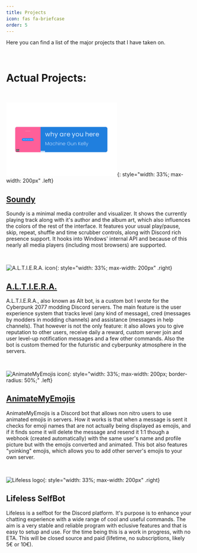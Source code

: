 ```yaml
---
title: Projects
icon: fas fa-briefcase
order: 5
---
```


Here you can find a list of the major projects that I have taken on.

<br>

# Actual Projects:

<br>

![Soundy preview](https://github.com/Willy-JL/Soundy/raw/main/.github/images/WhyAreYouHere.png){: style="width: 33%; max-width: 200px" .left}
## [**Soundy**](https://github.com/Willy-JL/Soundy)
Soundy is a minimal media controller and visualizer. It shows the currently playing track along with it's author and the album art, which also influences the colors of the rest of the interface. It features your usual play/pause, skip, repeat, shuffle and time scrubber controls, along with Discord rich presence support. It hooks into Windows' internal API and because of this nearly all media players (including most browsers) are supported.

<br>

![A.L.T.I.E.R.A. icon](https://cdn.discordapp.com/avatars/822824094680481792/74ddf49a7dabc1b6b4cc06ad1b0ac580.webp?size=2048){: style="width: 33%; max-width: 200px" .right}
## [**A.L.T.I.E.R.A.**](https://github.com/Willy-JL/ALTIERA-Bot)
A.L.T.I.E.R.A., also known as Alt bot, is a custom bot I wrote for the Cyberpunk 2077 modding Discord servers. The main feature is the user experience system that tracks level (any kind of message), cred (messages by modders in modding channels) and assistance (messages in help channels). That however is not the only feature: it also allows you to give reputation to other users, receive daily a reward, custom server join and user level-up notification messages and a few other commands. Also the bot is custom themed for the futuristic and cyberpunky atmosphere in the servers.

<br>

![AnimateMyEmojis icon](https://cdn.discordapp.com/avatars/812756332905365504/e13ce7095ffb2e1cf0609f3476131bf3.webp?size=2048){: style="width: 33%; max-width: 200px; border-radius: 50%;" .left}
## [**AnimateMyEmojis**](https://github.com/Willy-JL/Animate-My-Emojis)
AnimateMyEmojis is a Discord bot that allows non nitro users to use animated emojis in servers. How it works is that when a message is sent it checks for emoji names that are not actually being displayed as emojis, and if it finds some it will delete the message and resend it 1:1 though a webhook (created automatically) with the same user's name and profile picture but with the emojis converted and animated. This bot also features "yoinking" emojis, which allows you to add other server's emojis to your own server.

<br>

![Lifeless logo](https://cdn.discordapp.com/attachments/741226265100681229/864921561681494026/logo.png){: style="width: 33%; max-width: 200px" .right}
## **Lifeless SelfBot**
Lifeless is a selfbot for the Discord platform. It's purpose is to enhance your chatting experience with a wide range of cool and useful commands. The aim is a very stable and reliable program with eclusive features and that is easy to setup and use. For the time being this is a work in progress, with no ETA. This will be closed source and paid (lifetime, no subscriptions, likely 5€ or 10€).